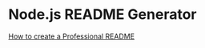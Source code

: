 # Node.js README Generator


[How to create a Professional README](https://coding-boot-camp.github.io/full-stack/github/professional-readme-guide)
